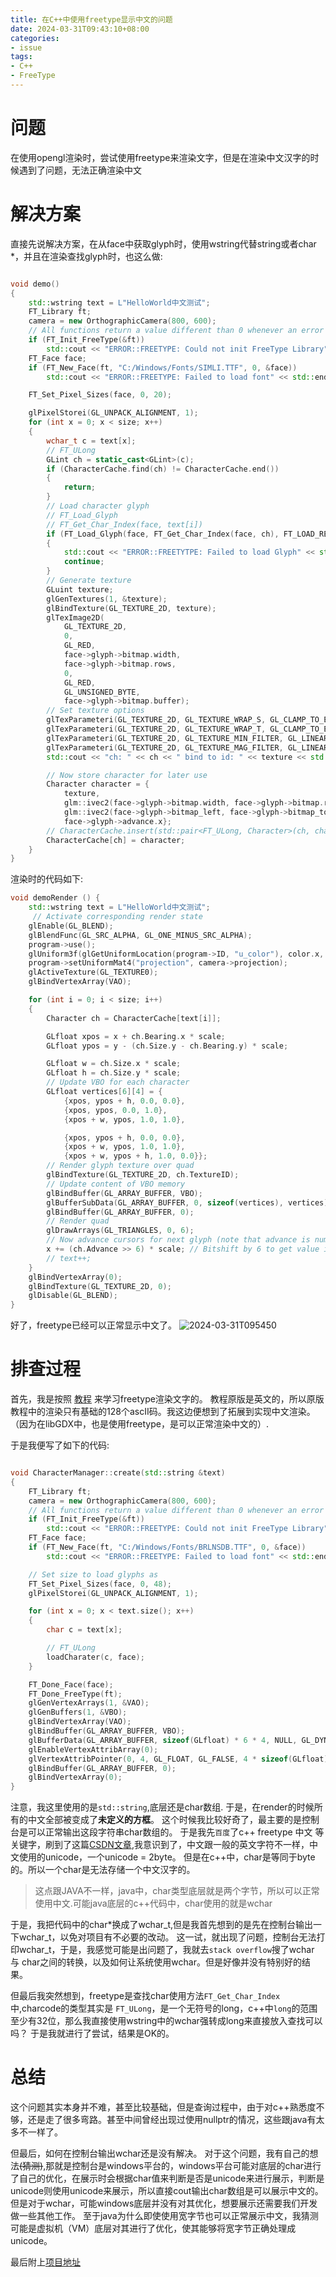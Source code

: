 ```yaml
---
title: 在C++中使用freetype显示中文的问题
date: 2024-03-31T09:43:10+08:00
categories:
- issue
tags:
- C++
- FreeType
---
```


# 问题
在使用opengl渲染时，尝试使用freetype来渲染文字，但是在渲染中文汉字的时候遇到了问题，无法正确渲染中文

# 解决方案
直接先说解决方案，在从face中获取glyph时，使用wstring代替string或者char *，并且在渲染查找glyph时，也这么做:

<!-- more -->

```c++

void demo()
{
    std::wstring text = L"HelloWorld中文测试";
    FT_Library ft;
    camera = new OrthographicCamera(800, 600);
    // All functions return a value different than 0 whenever an error occurred
    if (FT_Init_FreeType(&ft))
        std::cout << "ERROR::FREETYPE: Could not init FreeType Library" << std::endl;
    FT_Face face;
    if (FT_New_Face(ft, "C:/Windows/Fonts/SIMLI.TTF", 0, &face))
        std::cout << "ERROR::FREETYPE: Failed to load font" << std::endl;

    FT_Set_Pixel_Sizes(face, 0, 20);

    glPixelStorei(GL_UNPACK_ALIGNMENT, 1);
    for (int x = 0; x < size; x++)
    {
        wchar_t c = text[x];
        // FT_ULong
        GLint ch = static_cast<GLint>(c);
        if (CharacterCache.find(ch) != CharacterCache.end())
        {
            return;
        }
        // Load character glyph
        // FT_Load_Glyph
        // FT_Get_Char_Index(face, text[i])
        if (FT_Load_Glyph(face, FT_Get_Char_Index(face, ch), FT_LOAD_RENDER))
        {
            std::cout << "ERROR::FREETYTPE: Failed to load Glyph" << std::endl;
            continue;
        }
        // Generate texture
        GLuint texture;
        glGenTextures(1, &texture);
        glBindTexture(GL_TEXTURE_2D, texture);
        glTexImage2D(
            GL_TEXTURE_2D,
            0,
            GL_RED,
            face->glyph->bitmap.width,
            face->glyph->bitmap.rows,
            0,
            GL_RED,
            GL_UNSIGNED_BYTE,
            face->glyph->bitmap.buffer);
        // Set texture options
        glTexParameteri(GL_TEXTURE_2D, GL_TEXTURE_WRAP_S, GL_CLAMP_TO_EDGE);
        glTexParameteri(GL_TEXTURE_2D, GL_TEXTURE_WRAP_T, GL_CLAMP_TO_EDGE);
        glTexParameteri(GL_TEXTURE_2D, GL_TEXTURE_MIN_FILTER, GL_LINEAR);
        glTexParameteri(GL_TEXTURE_2D, GL_TEXTURE_MAG_FILTER, GL_LINEAR);
        std::cout << "ch: " << ch << " bind to id: " << texture << std::endl;

        // Now store character for later use
        Character character = {
            texture,
            glm::ivec2(face->glyph->bitmap.width, face->glyph->bitmap.rows),
            glm::ivec2(face->glyph->bitmap_left, face->glyph->bitmap_top),
            face->glyph->advance.x};
        // CharacterCache.insert(std::pair<FT_ULong, Character>(ch, character));
        CharacterCache[ch] = character;
    }
}
```

渲染时的代码如下:
```c++
void demoRender () {
    std::wstring text = L"HelloWorld中文测试";
     // Activate corresponding render state
    glEnable(GL_BLEND);
    glBlendFunc(GL_SRC_ALPHA, GL_ONE_MINUS_SRC_ALPHA);
    program->use();
    glUniform3f(glGetUniformLocation(program->ID, "u_color"), color.x, color.y, color.z);
    program->setUniformMat4("projection", camera->projection);
    glActiveTexture(GL_TEXTURE0);
    glBindVertexArray(VAO);

    for (int i = 0; i < size; i++)
    {
        Character ch = CharacterCache[text[i]];

        GLfloat xpos = x + ch.Bearing.x * scale;
        GLfloat ypos = y - (ch.Size.y - ch.Bearing.y) * scale;

        GLfloat w = ch.Size.x * scale;
        GLfloat h = ch.Size.y * scale;
        // Update VBO for each character
        GLfloat vertices[6][4] = {
            {xpos, ypos + h, 0.0, 0.0},
            {xpos, ypos, 0.0, 1.0},
            {xpos + w, ypos, 1.0, 1.0},

            {xpos, ypos + h, 0.0, 0.0},
            {xpos + w, ypos, 1.0, 1.0},
            {xpos + w, ypos + h, 1.0, 0.0}};
        // Render glyph texture over quad
        glBindTexture(GL_TEXTURE_2D, ch.TextureID);
        // Update content of VBO memory
        glBindBuffer(GL_ARRAY_BUFFER, VBO);
        glBufferSubData(GL_ARRAY_BUFFER, 0, sizeof(vertices), vertices); // Be sure to use glBufferSubData and not glBufferData
        glBindBuffer(GL_ARRAY_BUFFER, 0);
        // Render quad
        glDrawArrays(GL_TRIANGLES, 0, 6);
        // Now advance cursors for next glyph (note that advance is number of 1/64 pixels)
        x += (ch.Advance >> 6) * scale; // Bitshift by 6 to get value in pixels (2^6 = 64 (divide amount of 1/64th pixels by 64 to get amount of pixels))
        // text++;
    }
    glBindVertexArray(0);
    glBindTexture(GL_TEXTURE_2D, 0);
    glDisable(GL_BLEND);
}
```
好了，freetype已经可以正常显示中文了。
![2024-03-31T095450](2024-03-31T095450.png)
# 排查过程
首先，我是按照 [教程](https://learnopengl-cn.github.io/06%20In%20Practice/02%20Text%20Rendering) 来学习freetype渲染文字的。
教程原版是英文的，所以原版教程中的渲染只有基础的128个ascII码。我这边便想到了拓展到实现中文渲染。（因为在libGDX中，也是使用freetype，是可以正常渲染中文的）.

于是我便写了如下的代码:
```c++

void CharacterManager::create(std::string &text)
{
    FT_Library ft;
    camera = new OrthographicCamera(800, 600);
    // All functions return a value different than 0 whenever an error occurred
    if (FT_Init_FreeType(&ft))
        std::cout << "ERROR::FREETYPE: Could not init FreeType Library" << std::endl;
    FT_Face face;
    if (FT_New_Face(ft, "C:/Windows/Fonts/BRLNSDB.TTF", 0, &face))
        std::cout << "ERROR::FREETYPE: Failed to load font" << std::endl;

    // Set size to load glyphs as
    FT_Set_Pixel_Sizes(face, 0, 48);
    glPixelStorei(GL_UNPACK_ALIGNMENT, 1);

    for (int x = 0; x < text.size(); x++)
    {
        char c = text[x];

        // FT_ULong
        loadCharater(c, face);
    }

    FT_Done_Face(face);
    FT_Done_FreeType(ft);
    glGenVertexArrays(1, &VAO);
    glGenBuffers(1, &VBO);
    glBindVertexArray(VAO);
    glBindBuffer(GL_ARRAY_BUFFER, VBO);
    glBufferData(GL_ARRAY_BUFFER, sizeof(GLfloat) * 6 * 4, NULL, GL_DYNAMIC_DRAW);
    glEnableVertexAttribArray(0);
    glVertexAttribPointer(0, 4, GL_FLOAT, GL_FALSE, 4 * sizeof(GLfloat), 0);
    glBindBuffer(GL_ARRAY_BUFFER, 0);
    glBindVertexArray(0);
}

```
注意，我这里使用的是`std::string`,底层还是char数组.
于是，在render的时候所有的中文全部被变成了**未定义的方框**。
这个时候我比较好奇了，最主要的是控制台是可以正常输出这段字符串char数组的。
于是我先`百度`了c++ freetype 中文 等关键字，刷到了这篇[CSDN文章](https://blog.csdn.net/qq_22655017/article/details/90034431),我意识到了，中文跟一般的英文字符不一样，中文使用的unicode，一个unicode = 2byte。
但是在c++中，char是等同于byte的。所以一个char是无法存储一个中文汉字的。
> 这点跟JAVA不一样，java中，char类型底层就是两个字节，所以可以正常使用中文.可能java底层的c++代码中，char使用的就是wchar

于是，我把代码中的char*换成了wchar_t,但是我首先想到的是先在控制台输出一下wchar_t，以免对项目有不必要的改动。
这一试，就出现了问题，控制台无法打印wchar_t，于是，我感觉可能是出问题了，我就去`stack overflow`搜了wchar 与 char之间的转换，以及如何让系统使用wchar。但是好像并没有特别好的结果。

但最后我突然想到，freetype是查找char使用方法`FT_Get_Char_Index`中,charcode的类型其实是 `FT_ULong`，是一个无符号的long，c++中`long`的范围至少有32位，那么我直接使用wstring中的wchar强转成long来直接放入查找可以吗？
于是我就进行了尝试，结果是OK的。

# 总结
这个问题其实本身并不难，甚至比较基础，但是查询过程中，由于对c++熟悉度不够，还是走了很多弯路。甚至中间曾经出现过使用nullptr的情况，这些跟java有太多不一样了。

但最后，如何在控制台输出wchar还是没有解决。
对于这个问题，我有自己的想法<span style='text-decoration: line-through;'>(猜测)</span>,那就是控制台是windows平台的，windows平台可能对底层的char进行了自己的优化，在展示时会根据char值来判断是否是unicode来进行展示，判断是unicode则使用unicode来展示，所以直接cout输出char数组是可以展示中文的。
但是对于wchar，可能windows底层并没有对其优化，想要展示还需要我们开发做一些其他工作。
至于java为什么即使使用宽字节也可以正常展示中文，我猜测可能是虚拟机（VM）底层对其进行了优化，使其能够将宽字节正确处理成unicode。

最后附上[项目地址](https://github.com/voidvvv/LinkA)
